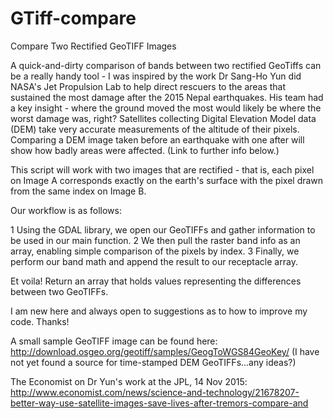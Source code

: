 # GTiff-compare
Compare Two Rectified GeoTIFF Images

A quick-and-dirty comparison of bands between two rectified GeoTiffs can be a really handy tool - I was inspired by the work Dr Sang-Ho Yun did NASA's Jet Propulsion Lab to help direct rescuers to the areas that sustained the most damage after the 2015 Nepal earthquakes. His team had a key insight - where the ground moved the most would likely be where the worst damage was, right? Satellites collecting Digital Elevation Model data (DEM) take very accurate measurements of the altitude of their pixels. Comparing a DEM image taken before an earthquake with one after will show how badly areas were affected. (Link to further info below.)

This script will work with two images that are rectified - that is, each pixel on Image A corresponds exactly on the earth's surface with the pixel drawn from the same index on Image B.

Our workflow is as follows:

1 Using the GDAL library, we open our GeoTIFFs and gather information to be used in our main function. 
2 We then pull the raster band info as an array, enabling simple comparison of the pixels by index. 
3 Finally, we perform our band math and append the result to our receptacle array.

Et voila! Return an array that holds values representing the differences between two GeoTIFFs. 

I am new here and always open to suggestions as to how to improve my code. Thanks!



A small sample GeoTIFF image can be found here: http://download.osgeo.org/geotiff/samples/GeogToWGS84GeoKey/
(I have not yet found a source for time-stamped DEM GeoTIFFs...any ideas?)

The Economist on Dr Yun's work at the JPL, 14 Nov 2015: http://www.economist.com/news/science-and-technology/21678207-better-way-use-satellite-images-save-lives-after-tremors-compare-and
